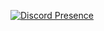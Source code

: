 [![Discord Presence](https://lanyard.cnrad.dev/api/930126717463453726?borderRadius=10px&bg=141820&idleMessage=asdasdd&ignoreAppId=asdadas&theme=dark)](https://discord.com/users/930126717463453726)
